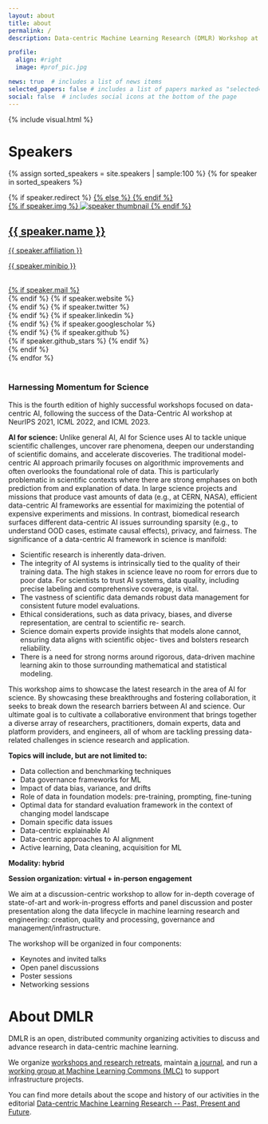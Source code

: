 ```yaml
---
layout: about
title: about
permalink: /
description: Data-centric Machine Learning Research (DMLR) Workshop at ICLR 2024 (May 11 in Vienna, Austria)

profile:
  align: #right
  image: #prof_pic.jpg

news: true  # includes a list of news items
selected_papers: false # includes a list of papers marked as "selected={true}"
social: false  # includes social icons at the bottom of the page
---
```

<!---
add
https://mlcommons.org/working-groups/research/dmlr/
-->

{% include visual.html %}

# Speakers
<div class="projects grid">

  {% assign sorted_speakers = site.speakers | sample:100 %}
  {% for speaker in sorted_speakers %}
  <div class="grid-item">
    {% if speaker.redirect %}
    <a href="{{ speaker.redirect }}" target="_blank">
    {% else %}
    <a href="{{ speaker.url | relative_url }}">
    {% endif %}
      <div class="card hoverable">
        {% if speaker.img %}
        <img src="{{ speaker.img | relative_url }}" alt="speaker thumbnail">
        {% endif %}
        <div class="card-body">
          <h2 class="card-title">{{ speaker.name }}</h2>
          <p class="card-title">{{ speaker.affiliation }}</p>
          <p class="card-text">{{ speaker.minibio }}</p>
          <br/>
          <div class="row ml-1 mr-1 p-0">
            {% if speaker.mail %}
            <div class="col-sm-2">
              <div class="icon" data-toggle="tooltip" title="Email">
                <a href="mailto:{{ speaker.mail | encode_email }}"><i class="fas fa-envelope"></i></a>
              </div>
            </div>
            {% endif %}
            {% if speaker.website %}
            <div class="col-sm-2">
              <div class="icon" data-toggle="tooltip" title="Website">
                <a href="{{ speaker.website }}" target="_blank"><i class="fas fa-globe"></i></a>
              </div>
            </div>
            {% endif %}
            {% if speaker.twitter %}
            <div class="col-sm-2">
              <div class="icon" data-toggle="tooltip" title="Twitter">
                <a href="{{ speaker.twitter }}" target="_blank"><i class="fab fa-twitter"></i></a>
              </div>
            </div>
            {% endif %}
            {% if speaker.linkedin %}
            <div class="col-sm-2">
              <div class="icon" data-toggle="tooltip" title="LinkedIn">
                <a href="{{ speaker.linkedin }}" target="_blank" title="LinkedIn"><i class="fab fa-linkedin"></i></a>
              </div>
            </div>
            {% endif %}
            {% if speaker.googlescholar %}
            <div class="col-sm-2">
              <div class="icon" data-toggle="tooltip" title="Google Scholar">
                <a href="{{ speaker.googlescholar }}" target="_blank" title="Google Scholar"><i class="ai ai-google-scholar"></i></a>
              </div>
            </div>
            {% endif %}
            {% if speaker.github %}
            <div class="col-sm-2">
              <div class="icon" data-toggle="tooltip" title="Code Repository">
                <a href="{{ speaker.github }}" target="_blank"><i class="fab fa-github gh-icon"></i></a>
              </div>
              {% if speaker.github_stars %}
              <span class="stars" data-toggle="tooltip" title="GitHub Stars">
                <i class="fas fa-star"></i>
                <span id="{{ speaker.github_stars }}-stars"></span>
              </span>
              {% endif %}
            </div>
            {% endif %}
          </div>
        </div>
      </div>
    </a>
  </div>
{% endfor %}

</div>

<br>

### Harnessing Momentum for Science

This is the fourth edition of highly successful workshops focused on data-centric AI, following the success of the Data-Centric AI workshop at NeurIPS 2021, ICML 2022, and ICML 2023.

**AI for science:** Unlike general AI, AI for Science uses AI to tackle unique scientific challenges, uncover rare
phenomena, deepen our understanding of scientific domains, and accelerate discoveries. The traditional model-
centric AI approach primarily focuses on algorithmic improvements and often overlooks the foundational role of
data. This is particularly problematic in scientific contexts where there are strong emphases on both prediction
from and explanation of data. In large science projects and missions that produce vast amounts of data (e.g., at CERN, NASA), efficient data-centric AI frameworks are essential for maximizing the potential of expensive experiments and missions. In contrast, biomedical research surfaces different data-centric AI issues surrounding sparsity (e.g., to understand OOD cases, estimate causal effects), privacy, and fairness. The significance of a data-centric AI framework in science is manifold:
* Scientific research is inherently data-driven.
* The integrity of AI systems is intrinsically tied to the quality of their training data. The high stakes in science leave no room for errors due to poor data. For scientists to trust AI systems, data quality, including precise labeling and comprehensive coverage, is vital.
* The vastness of scientific data demands robust data management for consistent future model evaluations.
* Ethical considerations, such as data privacy, biases, and diverse representation, are central to scientific re-
search.
* Science domain experts provide insights that models alone cannot, ensuring data aligns with scientific objec-
tives and bolsters research reliability.
* There is a need for strong norms around rigorous, data-driven machine learning akin to those surrounding
mathematical and statistical modeling.

This workshop aims to showcase the latest research in the area of AI for science. By showcasing these breakthroughs and fostering collaboration, it seeks to break down the research barriers between AI and science. Our ultimate goal is to cultivate a collaborative environment that brings together a diverse array of researchers, practitioners, domain experts, data and platform providers, and engineers, all of whom are tackling pressing data-related challenges in science research and application.

**Topics will include, but are not limited to:**
* Data collection and benchmarking techniques
* Data governance frameworks for ML
* Impact of data bias, variance, and drifts
*	Role of data in foundation models: pre-training, prompting, fine-tuning
*	Optimal data for standard evaluation framework in the context of changing model landscape
*	Domain specific data issues
*	Data-centric explainable AI
* Data-centric approaches to AI alignment
* Active learning, Data cleaning, acquisition for ML

**Modality: hybrid**

**Session organization: virtual + in-person engagement**

We aim at a discussion-centric workshop to allow for in-depth coverage of state-of-art and work-in-progress
efforts and panel discussion and poster presentation along the data lifecycle in machine learning research and
engineering: creation, quality and processing, governance and management/infrastructure.

The workshop will be organized in four components:
* Keynotes and invited talks
* Open panel discussions
* Poster sessions
* Networking sessions

# About DMLR

DMLR is an open, distributed community organizing activities to discuss and advance research in data-centric machine learning.

We organize [workshops and research retreats](https://dmlr.ai/), maintain [a journal](https://data.mlr.press/), and run a [working group at Machine Learning Commons (MLC)](https://mlcommons.org/working-groups/research/dmlr/) to support infrastructure projects.

You can find more details about the scope and history of our activities in the editorial [Data-centric Machine Learning Research -- Past, Present and Future](https://arxiv.org/abs/2311.13028).


<!-- {% if page.news %}
  {% include news.html %}
{% endif %} -->

<!-- {% twitter https://twitter.com/icmlconf maxwidth=1000 limit=5 %} -->
